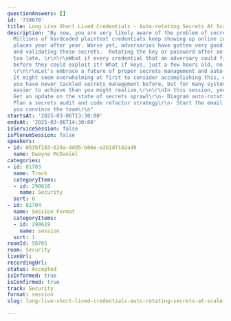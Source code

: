 ```yaml
---
questionAnswers: []
id: '738670'
title: Long Live Short Lived Credentials - Auto-rotating Secrets At Scale
description: "By now, you are very likely aware of the problem of secrets sprawl.
  Millions of hardcoded plaintext credentials keep showing up online in easy-to-scan
  places year after year. Worse yet, adversaries have gotten very good at exfiltrating
  and validating these secrets.  Rotating the key or password after an attack is far
  too late. \r\n\r\nWhat if every credential that an adversary could find expired
  before they could exploit it? What if keys, just a few hours old, no longer worked?
  \r\n\r\nLet's embrace a future of proper secrets management and auto-rotating secrets.
  It might seem overwhelming at first to consider accomplishing this, especially if
  you have never tackled secrets management before, but for many systems, this is
  easier to achieve than you might realize.\r\n\r\nIn this session, you will \r\n-
  Get an update on the state of secrets sprawl\r\n- Diagram auto-rotation architectures\r\n-
  Plan a secrets audit and code refactor strategy\r\n- Start the email that will help
  you convince the team\r\n"
startsAt: '2025-03-06T13:30:00'
endsAt: '2025-03-06T14:30:00'
isServiceSession: false
isPlenumSession: false
speakers:
- id: 053bf183-629a-4dd5-b66e-e2b1d7142a49
  name: Dwayne McDaniel
categories:
- id: 81703
  name: Track
  categoryItems:
  - id: 290610
    name: Security
  sort: 0
- id: 81704
  name: Session Format
  categoryItems:
  - id: 290619
    name: session
  sort: 1
roomId: 58705
room: Security
liveUrl:
recordingUrl:
status: Accepted
isInformed: true
isConfirmed: true
track: Security
format: session
slug: long-live-short-lived-credentials-auto-rotating-secrets-at-scale

---
```

